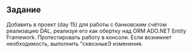 ## Задание
Добавить в проект (day 15) для работы с банковским счётом реализацию 
DAL, реализуя его как обертку над ORM ADO.NET Entity Framework. Протестировать 
работу в консоли. Если возникнет необходимость, выполнить "сквозныеЭ изменения.